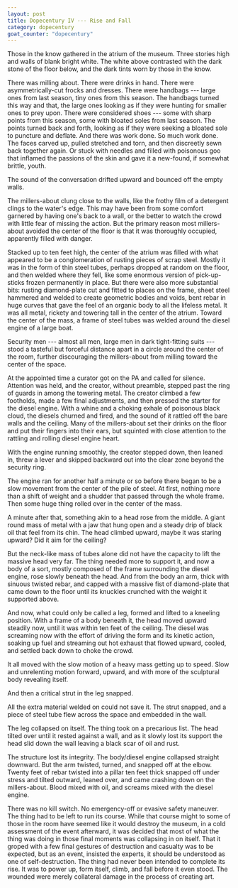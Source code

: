 ```yaml
---
layout: post
title: Dopecentury IV --- Rise and Fall
category: dopecentury
goat_counter: "dopecentury" 
---
```



Those in the know gathered in the atrium of the museum. Three stories high and walls of blank bright white. The white above contrasted with the dark stone of the floor below, and the dark tints worn by those in the know.

There was milling about. There were drinks in hand. There were asymmetrically-cut frocks and dresses. There were handbags --- large ones from last season, tiny ones from this season. The handbags turned this way and that, the large ones looking as if they were hunting for smaller ones to prey upon. There were considered shoes --- some with sharp points from this season, some with bloated soles from last season. The points turned back and forth, looking as if they were seeking a bloated sole to puncture and deflate. And there was work done. So much work done. The faces carved up, pulled stretched and torn, and then discreetly sewn back together again. Or stuck with needles and filled with poisonous goo that inflamed the passions of the skin and gave it a new-found, if somewhat brittle, youth. 

The sound of the conversation drifted upward and bounced off the empty walls.

The millers-about clung close to the walls, like the frothy film of a detergent clings to the water's edge. This may have been from some comfort garnered by having one's back to a wall, or the better to watch the crowd with little fear of missing the action. But the primary reason most millers-about avoided the center of the floor is that it was thoroughly occupied, apparently filled with danger.

Stacked up to ten feet high, the center of the atrium was filled with what appeared to be a conglomeration of rusting pieces of scrap steel. Mostly it was in the form of thin steel tubes, perhaps dropped at random on the floor, and then welded where they fell, like some enormous version of pick-up-sticks frozen permanently in place. But there were also more substantial bits: rusting diamond-plate cut and fitted to places on the frame, sheet steel hammered and welded to create geometric bodies and voids, bent rebar in huge curves that gave the feel of an organic body to all the lifeless metal. It was all metal, rickety and towering tall in the center of the atrium. Toward the center of the mass, a frame of steel tubes was welded around the diesel engine of a large boat. 

Security men --- almost all men, large men in dark tight-fitting suits --- stood a tasteful but forceful distance apart in a circle around the center of the room, further discouraging the millers-about from milling toward the center of the space. 

At the appointed time a curator got on the PA and called for silence. Attention was held, and the creator, without preamble, stepped past the ring of guards in among the towering metal. The creator climbed a few footholds, made a few final adjustments, and then pressed the starter for the diesel engine. With a whine and a choking exhale of poisonous black cloud, the diesels churned and fired, and the sound of it rattled off the bare walls and the ceiling. Many of the millers-about set their drinks on the floor and put their fingers into their ears, but squinted with close attention to the rattling and rolling diesel engine heart.

With the engine running smoothly, the creator stepped down, then leaned in, threw a lever and skipped backward out into the clear zone beyond the security ring.

The engine ran for another half a minute or so before there began to be a slow movement from the center of the pile of steel. At first, nothing more than a shift of weight and a shudder that passed through the whole frame. Then some huge thing rolled over in the center of the mass.

A minute after that, something akin to a head rose from the middle. A giant round mass of metal with a jaw that hung open and a steady drip of black oil that feel from its chin. The head climbed upward, maybe it was staring upward? Did it aim for the ceiling?

But the neck-like mass of tubes alone did not have the capacity to lift the massive head very far. The thing needed more to support it, and now a body of a sort, mostly composed of the frame surrounding the diesel engine, rose slowly beneath the head. And from the body an arm, thick with sinuous twisted rebar, and capped with a massive fist of diamond-plate that came down to the floor until its knuckles crunched with the weight it supported above.

And now, what could only be called a leg, formed and lifted to a kneeling position. With a frame of a body beneath it, the head moved upward steadily now, until it was within ten feet of the ceiling. The diesel was screaming now with the effort of driving the form and its kinetic action, soaking up fuel and streaming out hot exhaust that flowed upward, cooled, and settled back down to choke the crowd.

It all moved with the slow motion of a heavy mass getting up to speed. Slow and unrelenting motion forward, upward, and with more of the sculptural body revealing itself.

And then a critical strut in the leg snapped.

All the extra material welded on could not save it. The strut snapped, and a piece of steel tube flew across the space and embedded in the wall.

The leg collapsed on itself. The thing took on a precarious list. The head tilted over until it rested against a wall, and as it slowly lost its support the head slid down the wall leaving a black scar of oil and rust.

The structure lost its integrity. The body/diesel engine collapsed straight downward. But the arm twisted, turned, and snapped off at the elbow. Twenty feet of rebar twisted into a pillar ten feet thick snapped off under stress and tilted outward, leaned over, and came crashing down on the millers-about. Blood mixed with oil, and screams mixed with the diesel engine.

There was no kill switch. No emergency-off or evasive safety maneuver. The thing had to be left to run its course. While that course might to some of those in the room have seemed like it would destroy the museum, in a cold assessment of the event afterward, it was decided that most of what the thing was doing in those final moments was collapsing in on itself. That it groped with a few final gestures of destruction and casualty was to be expected, but as an event, insisted the experts, it should be understood as one of self-destruction. The thing had never been intended to complete its rise. It was to power up, form itself, climb, and fall before it even stood. The wounded were merely collateral damage in the process of creating art.


